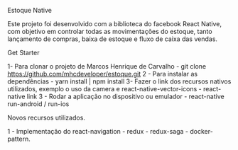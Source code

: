 Estoque Native

Este projeto foi desenvolvido com a biblioteca do facebook React Native, com objetivo em controlar todas as movimentações do estoque, tanto lançamento de compras, baixa de estoque e fluxo de caixa das vendas.

Get Starter

1- Para clonar o projeto de Marcos Henrique de Carvalho - git clone https://github.com/mhcdeveloper/estoque.git 
2 - Para instalar as dependências - yarn install | npm install 
3- Fazer o link dos recursos nativos utilizados, exemplo o uso da camera e react-native-vector-icons - react-native link
3 - Rodar a aplicação no dispositivo ou emulador - react-native run-android / run-ios

Novos recursos utilizados.

1 - Implementação do react-navigation - redux - redux-saga - docker-pattern.
